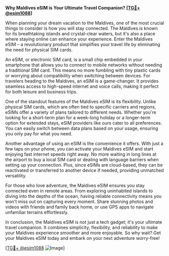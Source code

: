 **Why Maldives eSIM is Your Ultimate Travel Companion? [[TG💪+ @esim1088](https://t.me/s/esim1088)]**

When planning your dream vacation to the Maldives, one of the most crucial things to consider is how you will stay connected. The Maldives is known for its breathtaking islands and crystal-clear waters, but it's also a place where staying online can enhance your experience. Enter the Maldives eSIM – a revolutionary product that simplifies your travel life by eliminating the need for physical SIM cards.

An eSIM, or electronic SIM card, is a small chip embedded in your smartphone that allows you to connect to mobile networks without needing a traditional SIM card. This means no more fumbling with tiny plastic cards or worrying about compatibility when switching between devices. For travelers heading to the Maldives, an eSIM is a game-changer. It provides seamless access to high-speed internet and voice calls, making it perfect for both leisure and business trips.

One of the standout features of the Maldives eSIM is its flexibility. Unlike physical SIM cards, which are often tied to specific carriers and regions, eSIMs offer a variety of plans tailored to different needs. Whether you're looking for a short-term plan for a week-long holiday or a longer-term option for extended stays, eSIM providers like ours cater to all preferences. You can easily switch between data plans based on your usage, ensuring you only pay for what you need.

Another advantage of using an eSIM is the convenience it offers. With just a few taps on your phone, you can activate your Maldives eSIM and start enjoying fast internet speeds right away. No more waiting in long lines at the airport to buy a local SIM card or dealing with language barriers when setting up your connection. Plus, since eSIMs are cloud-based, they can be reactivated or transferred to another device if needed, providing unmatched versatility.

For those who love adventure, the Maldives eSIM ensures you stay connected even in remote areas. From exploring uninhabited islands to diving into the depths of the ocean, having reliable connectivity means you won't miss out on capturing every moment. Share stunning photos and videos with friends and family back home, or use GPS apps to navigate unfamiliar terrains effortlessly.

In conclusion, the Maldives eSIM is not just a tech gadget; it's your ultimate travel companion. It combines simplicity, flexibility, and reliability to make your Maldives experience smoother and more enjoyable. So why wait? Get your Maldives eSIM today and embark on your next adventure worry-free! 

[[TG💪+ @esim1088](https://t.me/s/esim1088) ![Image](https://i.postimg.cc/Y0z9fWf4/image.png)]